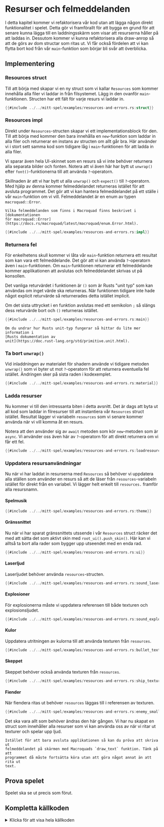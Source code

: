# Resurser och felmeddelanden

I detta kapitel kommer vi refaktorisera vår kod utan att lägga någon direkt
funktionalitet i spelet. Detta gör vi framförallt för att bygga en grund för
att senare kunna lägga till en laddningsskärm som visar att resurserna håller
på att laddas in. Dessutom kommer vi kunna refaktorisera alla draw-anrop så
att de görs av dom structar som ritas ut. Vi får också fördelen att vi kan
flytta bort kod från vår `main`-funktion som börjar bli svår att överblicka.

## Implementering 

### Resources struct

Till att börja med skapar vi en ny struct som vi kallar `Resources` som kommer
innehålla alla filer vi laddar in från filsystemet. Lägg in den ovanför
`main`-funktionen. Structen har ett fält för varje resurs vi laddar in.

```rust
{{#include ../../mitt-spel/examples/resources-and-errors.rs:struct}}
```

### Resources impl

Direkt under `Resources`-structen skapar vi ett implementationsblock för den.
Till att börja med kommer den bara innehålla en `new`-funktion som laddar in
alla filer och returnerar en instans av structen om allt går bra. Här använder
vi i stort sett samma kod som tidigare låg i `main`-funktionen för att ladda
in alla filer.

Vi sparar även hela UI-skinnet som en resurs så vi inte behöver returnera alla
separata bilder och fonten. Notera att vi även här har bytt ut `unwrap()`
efter `font()`-funktionerna till att använda `?`-operatorn.

Skillnaden är att vi har bytt ut alla `unwrap()` och `expect()`
till `?`-operatorn. Med hjälp av denna kommer felmeddelandet returneras
istället för att avsluta programmet. Det gör att vi kan hantera felmeddelandet
på ett ställe i vår `main`-funktion om vi vill. Felmeddelandet är en enum av
typen `macroquad::Error`.

```admonish info
Vilka felmeddelanden som finns i Macroquad finns beskrivet i [dokumentationen
för macroquad::Error](https://docs.rs/macroquad/latest/macroquad/enum.Error.html).
```

```rust
{{#include ../../mitt-spel/examples/resources-and-errors.rs:impl}}
```

### Returnera fel

För enkelhetens skull kommer vi låta vår `main`-funktion returnera ett
resultat som kan vara ett felmeddelande. Det gör att vi kan använda
`?`-operatorn även i `main`-funktionen. Om `main`-funktionen returnerar ett
felmeddelande kommer applikationen att avslutas och felmeddelandet skrivas ut
på konsollen.

Det vanliga returvärdet i funktionen är `()` som är Rusts "unit typ" som kan
användas om inget värde ska returneras. När funktionen tidigare inte hade
något explicit returvärde så returnerades detta istället implicit.

Om det sista uttrycket i en funktion avslutas med ett semikolon `;` så slängs
dess returvärde bort och `()` returneras istället.

```rust [hl,2]
{{#include ../../mitt-spel/examples/resources-and-errors.rs:main}}
```

```admonish info
Om du undrar hur Rusts unit-typ fungerar så hittar du lite mer information i
[Rusts dokumentation av
unit](https://doc.rust-lang.org/std/primitive.unit.html).
```

### Ta bort `unwrap()`

Vid inladdningen av materialet för shadern använde vi tidigare metoden
`unwrap()` som vi byter ut mot `?`-operatorn för att returnera eventuella fel
istället. Ändringen sker på sista raden i kodexemplet.

```rust [hl,13]
{{#include ../../mitt-spel/examples/resources-and-errors.rs:material}}
```

### Ladda resurser

Nu kommer vi till den intressanta biten i detta avsnitt. Det är dags att byta
ut all kod som laddar in filresurser till att instantiera vår `Resources`
struct istället. Resultat lägger vi variabeln `resources` som vi senare kommer
använda när vi vill komma åt en resurs.

Notera att den använder sig av `await` metoden som kör `new`-metoden som är
`async`. Vi använder oss även här av `?`-operatorn för att direkt returnera om
vi får ett fel.

```rust [hl,2]
{{#include ../../mitt-spel/examples/resources-and-errors.rs:loadresources}}
```

### Uppdatera resursanvändningar

Nu när vi har laddat in resurserna med `Resources` så behöver vi uppdatera
alla ställen som använder en resurs så att de läser från `resources`-variabeln
istället för direkt från en variabel. Vi lägger helt enkelt till `resources.`
framför alla resursnamn.

#### Spelmusik

```rust [hl,2]
{{#include ../../mitt-spel/examples/resources-and-errors.rs:theme}}
```

#### Gränssnittet

Nu när vi har sparat gränssnittets utssende i vår `Resources` struct räcker
det med att sätta det som aktivt skin med `root_ui().push_skin()`. Här kan vi
alltså ta bort alla rader som bygger upp utseendet med en enda rad.

```rust [hl,1]
{{#include ../../mitt-spel/examples/resources-and-errors.rs:ui}}
```

#### Laserljud

Laserljudet behöver använda `resources`-structen.

```rust [hl,9]
{{#include ../../mitt-spel/examples/resources-and-errors.rs:sound_laser}}
```

#### Explosioner

För explosionerna måste vi uppdatera referensen till både texturen och
explosionsljudet.

```rust [hl,4,9]
{{#include ../../mitt-spel/examples/resources-and-errors.rs:sound_explosion}}
```

#### Kulor

Uppdatera utritningen av kulorna till att använda texturen från `resources`.

```rust [hl,3]
{{#include ../../mitt-spel/examples/resources-and-errors.rs:bullet_texture}}
```

#### Skeppet

Skeppet behöver också använda texturen från `resources`.

```rust [hl,3]
{{#include ../../mitt-spel/examples/resources-and-errors.rs:ship_texture}}
```

#### Fiender

När fiendera ritas ut behöver `resources` läggas till i referensen av texturen.

```rust [hl,3]
{{#include ../../mitt-spel/examples/resources-and-errors.rs:enemy_small_texture}}
```

Det ska vara allt som behöver ändras den här gången. Vi har nu skapat en
struct som innehåller alla resurser som vi kan använda oss av när vi ritar ut
texturer och spelar upp ljud.

```admonish tip title="Utmaning" class="challenge"
Istället för att bara avsluta applikationen så kan du pröva att skriva ut
felmeddelandet på skärmen med Macroquads `draw_text` funktion. Tänk på att
programmet då måste fortsätta köra utan att göra något annat än att rita ut
text.
```

## Prova spelet

Spelet ska se ut precis som förut.

<div class="noprint no-page-break">

## Kompletta källkoden

<details>
  <summary>Klicka för att visa hela källkoden</summary>

```rust
{{#include ../../mitt-spel/examples/resources-and-errors.rs:all}}
```
</details>
</div>

